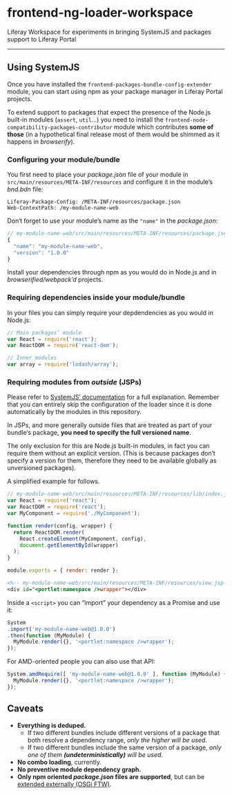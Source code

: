 # frontend-ng-loader-workspace

Liferay Workspace for experiments in bringing SystemJS and packages support to Liferay Portal

- - -

## Using SystemJS

Once you have installed the `frontend-packages-bundle-config-extender` module, you can start using npm as your package manager in Liferay Portal projects.

To extend support to packages that expect the presence of the Node.js built-in modules (`assert`, `util`…) you need to install the `frontend-node-compatibility-packages-contributor` module which contributes **some of those** (in a hypothetical final release most of them would be shimmed as it happens in *browserify*).

### Configuring your module/bundle

You first need to place your *package.json* file of your module in `src/main/resources/META-INF/resources` and configure it in the module’s *bnd.bdn* file:

```properties
Liferay-Package-Config: /META-INF/resources/package.json
Web-ContextPath: /my-module-name-web
```

Don‘t forget to use your module’s name as the `"name"` in the *package.json*:

```js
// my-module-name-web/src/main/resources/META-INF/resources/package.json
{
  "name": "my-module-name-web",
  "version": "1.0.0"
}
```

Install your dependencies through npm as you would do in Node.js and in *browserified/webpack’d* projects.

### Requiring dependencies inside your module/bundle

In your files you can simply require your depdendencies as you would in Node.js:

```js
// Main packages’ module
var React = require('react');
var ReactDOM = require('react-dom');

// Inner modules
var array = require('lodash/array');
```

### Requiring modules from *outside* (JSPs)

Please refer to [SystemJS’ documentation](https://github.com/systemjs/systemjs) for a full explanation. Remember that you can entirely skip the configuration of the loader since it is done automatically by the modules in this repository.

In JSPs, and more generally outside files that are treated as part of your bundle‘s package, **you need to specify the full versioned name**.

The only exclusion for this are Node.js built-in modules, in fact you can require them without an explicit version. (This is because packages don’t specify a version for them, therefore they need to be available globally as unversioned packages).

A simplified example for follows.

```js
// my-module-name-web/src/main/resources/META-INF/resources/lib/index.js
var React = require('react');
var ReactDOM = require('react');
var MyComponent = require('./MyComponent');

function render(config, wrapper) {
  return ReactDOM.render(
    React.createElement(MyComponent, config),
    document.getElementById(wrapper)
  );
}

module.exports = { render: render };
```

```jsp
<%-- my-module-name-web/src/main/resources/META-INF/resources/view.jsp --%>
<div id="<portlet:namespace />wrapper"></div>
```

Inside a `<script>` you can “import” your dependency as a Promise and use it:

```js
System
.import('my-module-name-web@1.0.0')
.then(function (MyModule) {
  MyModule.render({}, '<portlet:namespace />wrapper');
});
```

For AMD-oriented people you can also use that API:

```js
System.amdRequire([ 'my-module-name-web@1.0.0' ], function (MyModule) {
  MyModule.render({}, '<portlet:namespace />wrapper');
});
```

## Caveats

- **Everything is deduped.**
  - If two different bundles include different versions of a package that both resolve a dependency range, *only the higher will be used*.
  - If two different bundles include the same version of a package, *only one of them __(undeterministically)__ will be used*.
- **No combo loading**, currently.
- **No preventive module dependency graph.**
- **Only npm oriented _package.json_ files are supported**, but can be [extended externally (OSGi FTW)][npmi].

[npmi]: https://github.com/yuchi/frontend-ng-loader-workspace/blob/948a305ce464da3a1b7e572a3c00212414856d37/modules/frontend-packages-bundle-config-extender/src/main/java/com/liferay/frontend/packages/definitions/npm/NPMPackageInterpreter.java#L36
